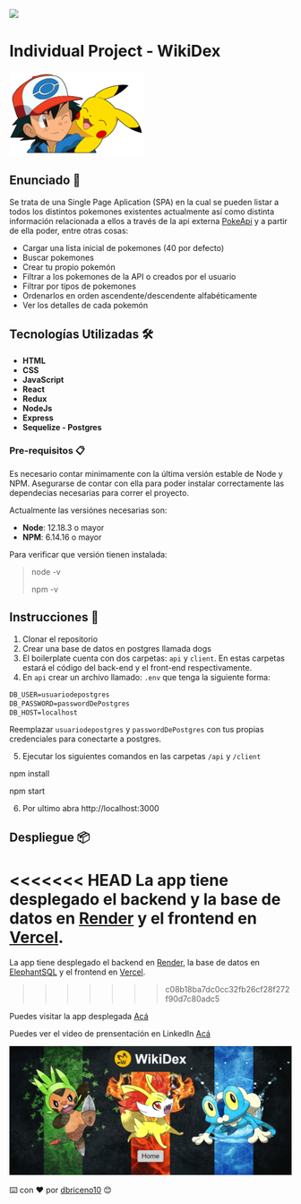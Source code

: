 <p align='left'>
    <img src='https://static.wixstatic.com/media/85087f_0d84cbeaeb824fca8f7ff18d7c9eaafd~mv2.png/v1/fill/w_160,h_30,al_c,q_85,usm_0.66_1.00_0.01/Logo_completo_Color_1PNG.webp' </img>
</p>

# Individual Project - WikiDex

<p align="left">
  <img height="150" src="./pokemon.png" />
</p>

## Enunciado 🚀

Se trata de una Single Page Aplication (SPA) en la cual se pueden listar a todos los distintos pokemones existentes actualmente así como distinta información relacionada a ellos a través de la api externa [PokeApi](https://pokeapi.co/) y a partir de ella poder, entre otras cosas:
  
  - Cargar una lista inicial de pokemones (40 por defecto)
  - Buscar pokemones
  - Crear tu propio pokemón
  - Filtrar a los pokemones de la API o creados por el usuario
  - Filtrar por tipos de pokemones
  - Ordenarlos en orden ascendente/descendente alfabéticamente
  - Ver los detalles de cada pokemón

## Tecnologías Utilizadas 🛠️
* __HTML__
* __CSS__
* __JavaScript__
* __React__
* __Redux__
* __NodeJs__
* __Express__
* __Sequelize - Postgres__

### Pre-requisitos 📋
 Es necesario contar minimamente con la última versión estable de Node y NPM. Asegurarse de contar con ella para poder instalar correctamente las dependecias necesarias para correr el proyecto.

Actualmente las versiónes necesarias son:

 * __Node__: 12.18.3 o mayor
 * __NPM__: 6.14.16 o mayor

Para verificar que versión tienen instalada:

> node -v
>
> npm -v
## Instrucciones 🔧

 1. Clonar el repositorio
 2. Crear una base de datos en postgres llamada dogs
 3. El boilerplate cuenta con dos carpetas: `api` y `client`. En estas carpetas estará el código del back-end y el front-end respectivamente. 
 4. En `api` crear un archivo llamado: `.env` que tenga la siguiente forma:

```
DB_USER=usuariodepostgres
DB_PASSWORD=passwordDePostgres
DB_HOST=localhost
```

Reemplazar `usuariodepostgres` y `passwordDePostgres` con tus propias credenciales para conectarte a postgres.

 5. Ejecutar los siguientes comandos en las carpetas `/api` y `/client`

npm install


npm start


6. Por ultimo abra http://localhost:3000

## Despliegue 📦

<<<<<<< HEAD
La app tiene desplegado el backend y la base de datos en [Render](https://render.com/) y el frontend en [Vercel](https://vercel.com/).
=======
La app tiene desplegado el backend en [Render](https://render.com/), la base de datos en [ElephantSQL](https://www.elephantsql.com/) y el frontend en [Vercel](https://vercel.com/). 
>>>>>>> c08b18ba7dc0cc32fb26cf28f272f90d7c80adc5

Puedes visitar la app desplegada [Acá](https://wikidex-spa.vercel.app/)

Puedes ver el video de prensentación en LinkedIn [Acá](https://www.linkedin.com/feed/update/urn:li:activity:6877424908440260608/)

<img src="./client/public/miniatura.png"/>

⌨️ con ❤️ por [dbriceno10](https://github.com/dbriceno10) 😊
